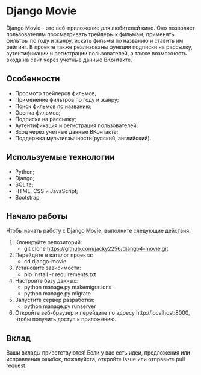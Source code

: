 # Django Movie
Django Movie - это веб-приложение для любителей кино. Оно позволяет пользователям просматривать трейлеры к фильмам, применять фильтры по году и жанру, искать фильмы по названию и ставить им рейтинг. В проекте также реализованы функции подписки на рассылку, аутентификации и регистрации пользователей, а также возможность входа на сайт через учетные данные ВКонтакте.

## Особенности
 - Просмотр трейлеров фильмов;
 - Применение фильтров по году и жанру;
 - Поиск фильмов по названию;
 - Оценка фильмов;
 - Подписка на рассылку;
 - Аутентификация и регистрация пользователей;
 - Вход через учетные данные ВКонтакте;
 - Поддержка мультиязычности(русский, английский).

 ## Используемые технологии
 - Python;
 - Django;
 - SQLite;
 - HTML, CSS и JavaScript;
 - Bootstrap.
 ## Начало работы
 Чтобы начать работу с Django Movie, выполните следующие действия:

1. Клонируйте репозиторий: 
    + git clone https://github.com/jacky2256/django4-movie.git
2. Перейдите в каталог проекта: 
    + cd django-movie
3. Установите зависимости: 
    + pip install -r requirements.txt
4. Настройте базу данных:
    + python manage.py makemigrations
    + python manage.py migrate
5. Запустите сервер разработки: 
    + python manage.py runserver
6. Откройте веб-браузер и перейдите по адресу http://localhost:8000, чтобы получить доступ к приложению.
## Вклад
Ваши вклады приветствуются! Если у вас есть идеи, предложения или исправления ошибок, пожалуйста, откройте issue или отправьте pull request.